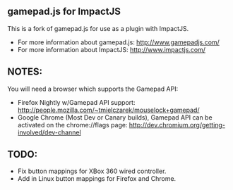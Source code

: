 gamepad.js for ImpactJS
-----------------------

This is a fork of gamepad.js for use as a plugin with ImpactJS.

 * For more information about gamepad.js: http://www.gamepadjs.com/
 * For more information about ImpactJS: http://www.impactjs.com/

NOTES:
------

You will need a browser which supports the Gamepad API:

 * Firefox Nightly w/Gamepad API support: http://people.mozilla.com/~tmielczarek/mouselock+gamepad/
 * Google Chrome (Most Dev or Canary builds), Gamepad API can be activated on the chrome://flags page: http://dev.chromium.org/getting-involved/dev-channel

TODO:
-----

* Fix button mappings for XBox 360 wired controller.
* Add in Linux button mappings for Firefox and Chrome.


